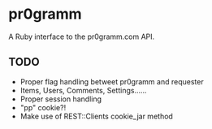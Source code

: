 # pr0gramm

A Ruby interface to the pr0gramm.com API.

## TODO
- Proper flag handling betweet pr0gramm and requester
- Items, Users, Comments, Settings......
- Proper session handling
- "pp" cookie?!
- Make use of REST::Clients cookie_jar method